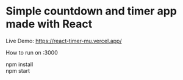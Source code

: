 <h1> Simple countdown and timer app made with React </h1>

Live Demo: <a href='https://react-timer-mu.vercel.app/'>https://react-timer-mu.vercel.app/</a>

How to run on :3000

npm install
<br>
npm start
